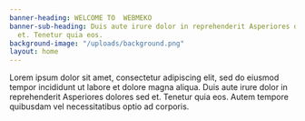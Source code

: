 ```yaml
---
banner-heading: WELCOME TO  WEBMEKO
banner-sub-heading: Duis aute irure dolor in reprehenderit Asperiores dolores sed
  et. Tenetur quia eos.
background-image: "/uploads/background.png"
layout: home
---
```



Lorem ipsum dolor sit amet, consectetur adipiscing elit, sed do eiusmod tempor incididunt ut labore et dolore magna aliqua. Duis aute irure dolor in reprehenderit Asperiores dolores sed et. Tenetur quia eos. Autem tempore quibusdam vel necessitatibus optio ad corporis.
